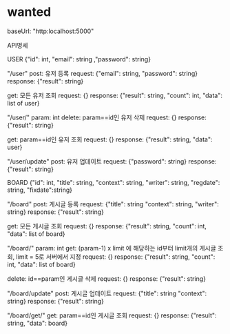 # wanted

baseUrl: "http:localhost:5000"

API명세

USER
{"id": int, "email": string ,"password": string}

"/user"
post: 유저 등록
request: {"email": string, "password": string}
response: {"result": string}

get: 모든 유저 조회
request: {}
response: {"result": string, "count": int, "data": list of user}

"/user/<param>"
param: int
delete: param==id인 유저 삭제
request: {}
response: {"result": string}

get: param==id인 유저 조회
request: {}
response: {"result": string, "data": user}


"/user/update"
post: 유저 업데이트
request: {"password": string}
response: {"result": string}


BOARD
{"id": int, "title": string, "context": string, "writer": string, "regdate": string, "fixdate":string}


"/board"
post: 게시글 등록
request: {"title": string "context": string, "writer": string}
response: {"result": string}

get: 모든 게시글 조회
request: {} 
response: {"result": string, "count": int, "data": list of board}


"/board/<param>"
param: int
get: (param-1) x limit 에 해당하는 id부터 limit개의 게시글 조회, limit = 5로 서버에서 지정
request: {}
response: {"result": string, "count": int, "data": list of board}

delete: id==param인 게시글 삭제
request: {}
response: {"result": string}


"/board/update"
post: 게시글 업데이트
request: {"title": string "context": string}
response: {"result": string}


"/board/get/<param>"
get: param==id인 게시글 조회
request: {}
response: {"result": string, "data": board}
